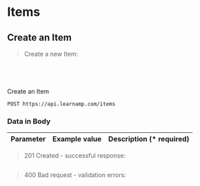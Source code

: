 # Items





## Create an Item

> Create a new Item:

```shell
```

```ruby
```

```python
```

```php
```

Create an Item

`POST https://api.learnamp.com/items`

### Data in Body

Parameter | Example value | Description (* required)
--------- | ------- | -----------

> 201 Created - successful response:

```json
```

> 400 Bad request - validation errors:

```json

```